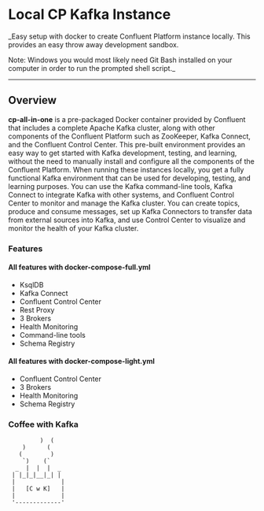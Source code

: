 # Local CP Kafka Instance

_Easy setup with docker to create Confluent Platform instance locally. This provides an easy throw away
development sandbox.

Note: Windows you would most likely need Git Bash installed on your computer in order to run the prompted shell script._

_______________

## Overview
**cp-all-in-one** is a pre-packaged Docker container provided by Confluent
that includes a complete Apache Kafka cluster, along with other components
of the Confluent Platform such as ZooKeeper, Kafka Connect, and the
Confluent Control Center. This pre-built environment provides an easy way 
to get started with Kafka development, testing, and learning, without the
need to manually install and configure all the components of the Confluent
Platform. When running these instances locally, you get a fully functional
Kafka environment that can be used for developing, testing, and learning purposes.
You can use the Kafka command-line tools, Kafka Connect to integrate Kafka with other 
systems, and Confluent Control Center to monitor and manage the Kafka cluster. 
You can create topics, produce and consume messages, set up Kafka Connectors
to transfer data from external sources into Kafka, and use Control Center to visualize and monitor
the health of your Kafka cluster.

### Features

#### All features with docker-compose-full.yml

* KsqlDB
* Kafka Connect
* Confluent Control Center 
* Rest Proxy
* 3 Brokers
* Health Monitoring
* Command-line tools
* Schema Registry

#### All features with docker-compose-light.yml

* Confluent Control Center
* 3 Brokers
* Health Monitoring
* Schema Registry

### Coffee with Kafka
             )  (
        )      (
       (        )
        `)    (`
      _  |  |  |  _
     | |_|_|__|_| |
     |             |
     |   [C w K]   |
     |             |
     '-------------'
